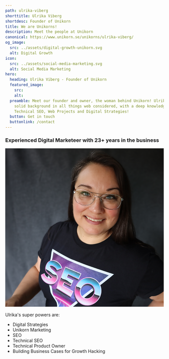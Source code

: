 ```yaml
---
path: ulrika-viberg
shorttitle: Ulrika Viberg
shortdesc: Founder of Unikorn
title: We are Unikorns!
description: Meet the people at Unikorn
canonical: https://www.unikorn.se/unikorns/ulrika-viberg/
og_image:
  src: ../assets/digital-growth-unikorn.svg
  alt: Digital Growth
icon:
  src: ../assets/social-media-marketing.svg
  alt: Social Media Marketing
hero:
  heading: Ulrika Viberg - Founder of Unikorn
  featured_image:
    src: 
    alt: 
  preamble: Meet our founder and owner, the woman behind Unikorn! Ulrika Viberg has a
    solid background in all things web considered, with a deep knowledge in
    Technical SEO, Web Projects and Digital Strategies!
  button: Get in touch
  buttonlink: /contact
---
```

### Experienced Digital Marketeer with 23+ years in the business

![Ulrika Viberg](../assets/ulrikaviberg.png "Ulrika Viberg")

Ulrika's super powers are: 

* Digital Strategies
* Unikorn Marketing
* SEO
* Technical SEO
* Technical Product Owner
* Building Business Cases for Growth Hacking
